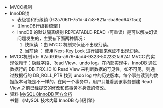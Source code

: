 - MVCC机制
- InnoDB锁
	- 表级锁和行级锁
	  ((62a706f1-751d-47c8-821a-eba8ed64715c))
	- [[InnoDB行级锁梳理]]
	- InnoDB 的默认隔离级别 REPEATABLE-READ（可重读）是可以解决幻读问题发生的，主要有下面两种情况：
	  1. 快照读 ：由 MVCC 机制来保证不出现幻读。
	  2. 当前读 ： 使用 Next-Key Lock 进行加锁来保证不出现幻读。
- MVCC机制
  id:: 62ad9d9a-a979-4ad4-9323-502232fa9241
  MVCC 的实现依赖于：隐藏字段、Read View、undo log。在内部实现中，InnoDB 通过数据行的 DB_TRX_ID 和 Read View 来判断数据的可见性，如不可见，则通过数据行的 DB_ROLL_PTR 找到 undo log 中的历史版本。每个事务读到的数据版本可能是不一样的，在同一个事务中，用户只能看到该事务创建 Read View 之前已经提交的修改和该事务本身做的修改。
- 资料
  [MySQL 8InnoDB 官方文档](https://dev.mysql.com/doc/refman/8.0/en/innodb-storage-engine.html)
  书籍
  《MySQL 技术内幕 InnoDB 存储引擎》